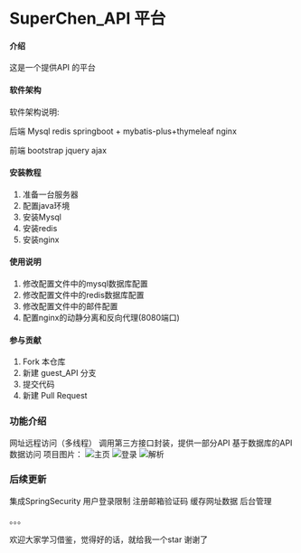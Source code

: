 # SuperChen_API 平台

#### 介绍
这是一个提供API 的平台





#### 软件架构
软件架构说明:

后端
Mysql
redis
springboot + mybatis-plus+thymeleaf
nginx

前端
bootstrap
jquery
ajax



#### 安装教程

1.  准备一台服务器
2.  配置java环境
3.  安装Mysql
4.  安装redis
5.  安装nginx
#### 使用说明

1.  修改配置文件中的mysql数据库配置
2.  修改配置文件中的redis数据库配置
3.  修改配置文件中的邮件配置
4.  配置nginx的动静分离和反向代理(8080端口)

#### 参与贡献

1.  Fork 本仓库
2.  新建 guest_API  分支
3.  提交代码
4.  新建 Pull Request

### 功能介绍
网址远程访问（多线程）
调用第三方接口封装，提供一部分API
基于数据库的API数据访问
项目图片：
![主页](https://s1.ax1x.com/2022/07/23/jXa8Og.png "主页")
![登录](https://s1.ax1x.com/2022/07/23/jXaUkn.png "登录")
![解析](https://s1.ax1x.com/2022/07/23/jXadf0.png "解析")

### 后续更新

集成SpringSecurity
用户登录限制
注册邮箱验证码
缓存网址数据
后台管理

。。。


欢迎大家学习借鉴，觉得好的话，就给我一个star
谢谢了